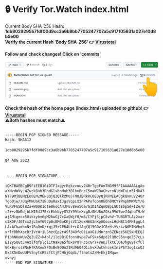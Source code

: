 # 🔒 Verify Tor.Watch index.html <br>
Current Body SHA-256 Hash: <strong>1db8029295b7fdf00d9cc3a6b9bb7705247707a5c917105631a027e10d8b5e00</strong> <br>
<strong>Verify the current Hash 'Body SHA-256' 👉 </strong> **[Virustotal](https://www.virustotal.com/gui/url/07d46003ab6804129ea73c3106102f6ec9b5bccf86aa35223c913e11eaacad20/details)**
<br>
<br>
<strong>Follow and check changes! Click on 'commits'</strong> <br>
<br>
![Screenshot](commits.png)
<br>
<br>
<strong>Check the hash of the home page (index.html) uploaded to github! 👉 </strong> **[Virustotal](https://www.virustotal.com/gui/url/e81f186f7f9ddaded2a83fc1466977338c2ab55316e196b783195fd3e1f6ccc2/details)**
<br>
<strong>⚠️Both hashes must match⚠️</strong><br>
<br />
```bash
-----BEGIN PGP SIGNED MESSAGE-----
Hash: SHA512

1db8029295b7fdf00d9cc3a6b9bb7705247707a5c917105631a027e10d8b5e00

04 AUG 2023


-----BEGIN PGP SIGNATURE-----

iQKTBAEBCgB9FiEEB1GiDTFIxgyrRqkzvnuv240rTgoFAmTNGM9fFIAAAAAALgAo
aXNzdWVyLWZwckBub3RhdGlvbnMub3BlbnBncC5maWZ0aGhvcnNlbWFuLm5ldDA3
NTFBMjBEMzE0OEM2MENBQjQ2QTkzM0JFN0JBRkRCOEQyQjRFMEEACgkQvnuv240r
TgoOjw//UqyMNUaK7sBuDuRax1JgsVqpLX2nPAPofqom0EOh0MCYYPmphMKWzY/6
VLRVFG5Dl8Za+W00K1ote8koCA4JFEv8eo5Qa/G1DIAZqmQBpLGUtEbpSd+IZe/U
r2++z8WGdjbLHI54J7E/rEkhbyySY2Y99teXcgOzGKUBuZQki9Vd7wvJ4qhuT9zW
ajAMigecx5Uikzybv6gM2kwGj7cXaQWjfH/m3/CYFjSjpC8vhV+TUBGRTLAz2xar
c2XDF/J0Tcx2jL5mY697p0cEM6oKKjsVI1XoxH6G3nKpGQooxLHcHBI14FHlggL4
LAzACkadhxN+1RuQmD/+qjJ5+7PR4Uf+cGfAqYQ15GOvJCB+HsVV/4zN0MIMVhq3
vrlYRbhXpcBrIVcW+1LSnzcEp2r4Sf34OfcO1LaXGiUdnrznSZENqzS6E5xHEEQJ
P1phNKoWUvZqZuZZ+k4pl/1lq9BjEfonnOvpe7wFSk+6dpd2lQMcS5n+qeZ57cLs
Ez2yS8GtJ4Azlfqfplci1tNak0e5fDx8PUTFcScGrT+VWDJlktClOeJhgGyTxfCl
G6xByrol8NsHfKAXewSFOsBe8QOn21Rd9E04Q1ihvXUwCkhcekIniPSY3og1xwQJ
Kx3X5nDwUUFV5nytcRSsfCtjPJHhjGqdi/flhotsZ/M+EkjIMqw=
=vnyj
-----END PGP SIGNATURE-----


```
